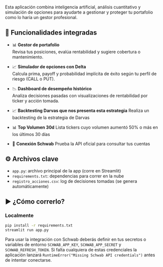 Esta aplicación combina inteligencia artificial, análisis cuantitativo y simulación de opciones para ayudarte a gestionar y proteger tu portafolio como lo haría un gestor profesional.

## 🚀 Funcionalidades integradas

- 📊 **Gestor de portafolio**  
  Revisa tus posiciones, evalúa rentabilidad y sugiere cobertura o mantenimiento.

- 📈 **Simulador de opciones con Delta**  
  Calcula prima, payoff y probabilidad implícita de éxito según tu perfil de riesgo (CALL o PUT).

- 📉 **Dashboard de desempeño histórico**  
  Analiza decisiones pasadas con visualizaciones de rentabilidad por ticker y acción tomada.

- 📈 **Backtesting Darvas que nos presenta esta estrategia**
  Realiza un backtesting de la estrategia de Darvas
  
- 📊 **Top Volumen 30d**
  Lista tickers cuyo volumen aumentó 50% o más en los últimos 30 días

- 🔗 **Conexión Schwab**
  Prueba la API oficial para consultar tus cuentas

## ⚙️ Archivos clave

- `app.py`: archivo principal de la app (corre en Streamlit)
- `requirements.txt`: dependencias para correr en la nube
- `registro_acciones.csv`: log de decisiones tomadas (se genera automáticamente)

## ▶️ ¿Cómo correrlo?

### Localmente
```bash
pip install -r requirements.txt
streamlit run app.py
```

Para usar la integración con Schwab deberás definir en tus secretos o
variables de entorno `SCHWAB_APP_KEY`, `SCHWAB_APP_SECRET` y
`SCHWAB_REFRESH_TOKEN`.
Si falta cualquiera de estas credenciales la aplicación lanzará
`RuntimeError("Missing Schwab API credentials")` antes de intentar conectarse.
